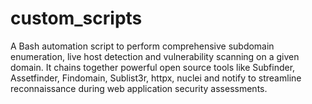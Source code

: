 # custom_scripts
A Bash automation script to perform comprehensive subdomain enumeration, live host detection and vulnerability scanning on a given domain. It chains together powerful open source tools like Subfinder, Assetfinder, Findomain, Sublist3r, httpx, nuclei and notify to streamline reconnaissance during web application security assessments.
